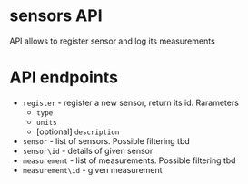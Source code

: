 # sensors API
API allows to register sensor and log its measurements

# API endpoints
* `register` - register a new sensor, return its id. Rarameters
  * `type`
  * `units`
  * [optional] `description`
* `sensor` - list of sensors. Possible filtering tbd
* `sensor\id` - details of given sensor
* `measurement` - list of measurements. Possible filtering tbd
* `measurement\id` - given measurement
